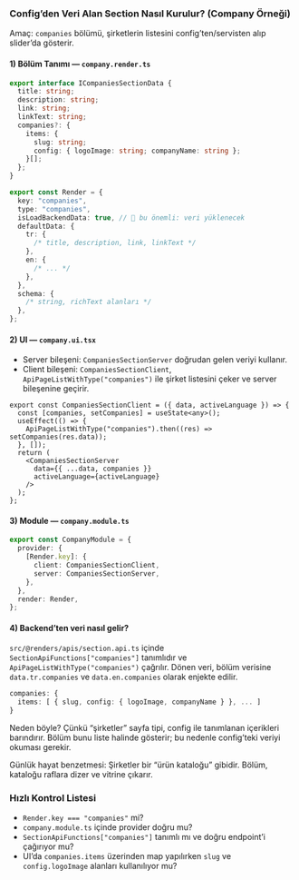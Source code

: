### Config’den Veri Alan Section Nasıl Kurulur? (Company Örneği)

Amaç: `companies` bölümü, şirketlerin listesini config’ten/servisten alıp slider’da gösterir.

#### 1) Bölüm Tanımı — `company.render.ts`

```ts
export interface ICompaniesSectionData {
  title: string;
  description: string;
  link: string;
  linkText: string;
  companies?: {
    items: {
      slug: string;
      config: { logoImage: string; companyName: string };
    }[];
  };
}

export const Render = {
  key: "companies",
  type: "companies",
  isLoadBackendData: true, // 🔸 bu önemli: veri yüklenecek
  defaultData: {
    tr: {
      /* title, description, link, linkText */
    },
    en: {
      /* ... */
    },
  },
  schema: {
    /* string, richText alanları */
  },
};
```

#### 2) UI — `company.ui.tsx`

- Server bileşeni: `CompaniesSectionServer` doğrudan gelen veriyi kullanır.
- Client bileşeni: `CompaniesSectionClient`, `ApiPageListWithType("companies")` ile şirket listesini çeker ve server bileşenine geçirir.

```tsx
export const CompaniesSectionClient = ({ data, activeLanguage }) => {
  const [companies, setCompanies] = useState<any>();
  useEffect(() => {
    ApiPageListWithType("companies").then((res) => setCompanies(res.data));
  }, []);
  return (
    <CompaniesSectionServer
      data={{ ...data, companies }}
      activeLanguage={activeLanguage}
    />
  );
};
```

#### 3) Module — `company.module.ts`

```ts
export const CompanyModule = {
  provider: {
    [Render.key]: {
      client: CompaniesSectionClient,
      server: CompaniesSectionServer,
    },
  },
  render: Render,
};
```

#### 4) Backend’ten veri nasıl gelir?

`src/@renders/apis/section.api.ts` içinde `SectionApiFunctions["companies"]` tanımlıdır ve `ApiPageListWithType("companies")` çağrılır. Dönen veri, bölüm verisine `data.tr.companies` ve `data.en.companies` olarak enjekte edilir.

```ts
companies: {
  items: [ { slug, config: { logoImage, companyName } }, ... ]
}
```

Neden böyle? Çünkü “şirketler” sayfa tipi, config ile tanımlanan içerikleri barındırır. Bölüm bunu liste halinde gösterir; bu nedenle config’teki veriyi okuması gerekir.

Günlük hayat benzetmesi: Şirketler bir “ürün kataloğu” gibidir. Bölüm, kataloğu raflara dizer ve vitrine çıkarır.

### Hızlı Kontrol Listesi

- `Render.key === "companies"` mi?
- `company.module.ts` içinde provider doğru mu?
- `SectionApiFunctions["companies"]` tanımlı mı ve doğru endpoint’i çağırıyor mu?
- UI’da `companies.items` üzerinden map yapılırken `slug` ve `config.logoImage` alanları kullanılıyor mu?

<br/><br/>
<br/><br/>
